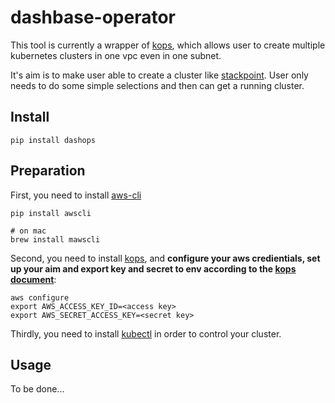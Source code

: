 # dashbase-operator

This tool is currently a wrapper of [kops](https://github.com/kubernetes/kops), which allows user to create multiple kubernetes clusters in one vpc even in one subnet.

It's aim is to make user able to create a cluster like [stackpoint](https://stackpoint.io/). User only needs to do some simple selections and then can get a running cluster.

## Install

`pip install dashops`

## Preparation

First, you need to install [aws-cli](https://github.com/aws/aws-cli)

```
pip install awscli

# on mac
brew install mawscli
```

Second, you need to install [kops](https://github.com/kubernetes/kops), and **configure your aws credientials, set up your aim and export key and secret to env according to the [kops document](https://github.com/kubernetes/kops/blob/master/docs/aws.md)**:

```
aws configure
export AWS_ACCESS_KEY_ID=<access key>
export AWS_SECRET_ACCESS_KEY=<secret key>
```

Thirdly, you need to install [kubectl](https://kubernetes.io/docs/tasks/tools/install-kubectl/) in order to control your cluster.

## Usage

To be done...
